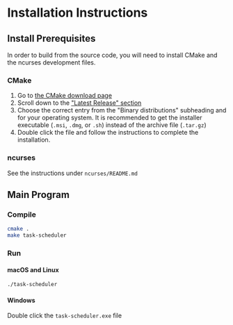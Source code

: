 Installation Instructions
=========================

Install Prerequisites
---------------------

In order to build from the source code, you will need to install CMake and the ncurses development files.

### CMake

1. Go to [the CMake download page](https://cmake.org/download/)
2. Scroll down to the ["Latest Release" section](https://cmake.org/download/#latest)
3. Choose the correct entry from the "Binary distributions" subheading and for your operating system. It is recommended to get the installer executable (`.msi`, `.dmg`, or `.sh`) instead of the archive file (`.tar.gz`)
4. Double click the file and follow the instructions to complete the installation.

### ncurses

See the instructions under `ncurses/README.md`


Main Program
--------------------

### Compile

```bash
cmake .
make task-scheduler
```

### Run

#### macOS and Linux

```bash
./task-scheduler
```

#### Windows

Double click the `task-scheduler.exe` file
